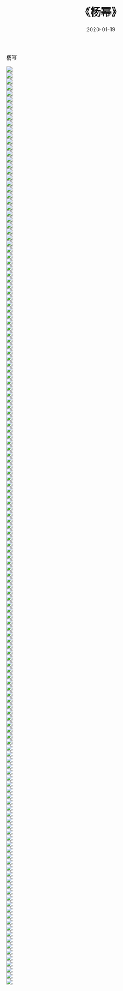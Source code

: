 ﻿---
layout: post
title:  《杨幂》
date:   2020-01-19
img: http://img.660000.xyz/Sharelink/壁纸/明星魅力/华人明星/杨幂/000.jpg
categories: [美女, 清纯, 唯美]
---

杨幂

 ![](http://img.660000.xyz/Sharelink/壁纸/明星魅力/华人明星/杨幂/001.jpg) <br>![](http://img.660000.xyz/Sharelink/壁纸/明星魅力/华人明星/杨幂/002.jpg) <br>![](http://img.660000.xyz/Sharelink/壁纸/明星魅力/华人明星/杨幂/003.jpg) <br>![](http://img.660000.xyz/Sharelink/壁纸/明星魅力/华人明星/杨幂/004.jpg) <br>![](http://img.660000.xyz/Sharelink/壁纸/明星魅力/华人明星/杨幂/005.jpg) <br>![](http://img.660000.xyz/Sharelink/壁纸/明星魅力/华人明星/杨幂/006.jpg) <br>![](http://img.660000.xyz/Sharelink/壁纸/明星魅力/华人明星/杨幂/007.jpg) <br>![](http://img.660000.xyz/Sharelink/壁纸/明星魅力/华人明星/杨幂/008.jpg) <br>![](http://img.660000.xyz/Sharelink/壁纸/明星魅力/华人明星/杨幂/009.jpg) <br>![](http://img.660000.xyz/Sharelink/壁纸/明星魅力/华人明星/杨幂/010.jpg) <br>![](http://img.660000.xyz/Sharelink/壁纸/明星魅力/华人明星/杨幂/011.jpg) <br>![](http://img.660000.xyz/Sharelink/壁纸/明星魅力/华人明星/杨幂/012.jpg) <br>![](http://img.660000.xyz/Sharelink/壁纸/明星魅力/华人明星/杨幂/013.jpg) <br>![](http://img.660000.xyz/Sharelink/壁纸/明星魅力/华人明星/杨幂/014.jpg) <br>![](http://img.660000.xyz/Sharelink/壁纸/明星魅力/华人明星/杨幂/015.jpg) <br>![](http://img.660000.xyz/Sharelink/壁纸/明星魅力/华人明星/杨幂/016.jpg) <br>![](http://img.660000.xyz/Sharelink/壁纸/明星魅力/华人明星/杨幂/017.jpg) <br>![](http://img.660000.xyz/Sharelink/壁纸/明星魅力/华人明星/杨幂/018.jpg) <br>![](http://img.660000.xyz/Sharelink/壁纸/明星魅力/华人明星/杨幂/019.jpg) <br>![](http://img.660000.xyz/Sharelink/壁纸/明星魅力/华人明星/杨幂/020.jpg) <br>![](http://img.660000.xyz/Sharelink/壁纸/明星魅力/华人明星/杨幂/021.jpg) <br>![](http://img.660000.xyz/Sharelink/壁纸/明星魅力/华人明星/杨幂/022.jpg) <br>![](http://img.660000.xyz/Sharelink/壁纸/明星魅力/华人明星/杨幂/023.jpg) <br>![](http://img.660000.xyz/Sharelink/壁纸/明星魅力/华人明星/杨幂/024.jpg) <br>![](http://img.660000.xyz/Sharelink/壁纸/明星魅力/华人明星/杨幂/025.jpg) <br>![](http://img.660000.xyz/Sharelink/壁纸/明星魅力/华人明星/杨幂/026.jpg) <br>![](http://img.660000.xyz/Sharelink/壁纸/明星魅力/华人明星/杨幂/027.jpg) <br>![](http://img.660000.xyz/Sharelink/壁纸/明星魅力/华人明星/杨幂/028.jpg) <br>![](http://img.660000.xyz/Sharelink/壁纸/明星魅力/华人明星/杨幂/029.jpg) <br>![](http://img.660000.xyz/Sharelink/壁纸/明星魅力/华人明星/杨幂/030.jpg) <br>![](http://img.660000.xyz/Sharelink/壁纸/明星魅力/华人明星/杨幂/031.jpg) <br>![](http://img.660000.xyz/Sharelink/壁纸/明星魅力/华人明星/杨幂/032.jpg) <br>![](http://img.660000.xyz/Sharelink/壁纸/明星魅力/华人明星/杨幂/033.jpg) <br>![](http://img.660000.xyz/Sharelink/壁纸/明星魅力/华人明星/杨幂/034.jpg) <br>![](http://img.660000.xyz/Sharelink/壁纸/明星魅力/华人明星/杨幂/035.jpg) <br>![](http://img.660000.xyz/Sharelink/壁纸/明星魅力/华人明星/杨幂/036.jpg) <br>![](http://img.660000.xyz/Sharelink/壁纸/明星魅力/华人明星/杨幂/037.jpg) <br>![](http://img.660000.xyz/Sharelink/壁纸/明星魅力/华人明星/杨幂/038.jpg) <br>![](http://img.660000.xyz/Sharelink/壁纸/明星魅力/华人明星/杨幂/039.jpg) <br>![](http://img.660000.xyz/Sharelink/壁纸/明星魅力/华人明星/杨幂/040.jpg) <br>![](http://img.660000.xyz/Sharelink/壁纸/明星魅力/华人明星/杨幂/041.jpg) <br>![](http://img.660000.xyz/Sharelink/壁纸/明星魅力/华人明星/杨幂/042.jpg) <br>![](http://img.660000.xyz/Sharelink/壁纸/明星魅力/华人明星/杨幂/043.jpg) <br>![](http://img.660000.xyz/Sharelink/壁纸/明星魅力/华人明星/杨幂/044.jpg) <br>![](http://img.660000.xyz/Sharelink/壁纸/明星魅力/华人明星/杨幂/045.jpg) <br>![](http://img.660000.xyz/Sharelink/壁纸/明星魅力/华人明星/杨幂/046.jpg) <br>![](http://img.660000.xyz/Sharelink/壁纸/明星魅力/华人明星/杨幂/047.jpg) <br>![](http://img.660000.xyz/Sharelink/壁纸/明星魅力/华人明星/杨幂/048.jpg) <br>![](http://img.660000.xyz/Sharelink/壁纸/明星魅力/华人明星/杨幂/049.jpg) <br>![](http://img.660000.xyz/Sharelink/壁纸/明星魅力/华人明星/杨幂/050.jpg) <br>![](http://img.660000.xyz/Sharelink/壁纸/明星魅力/华人明星/杨幂/051.jpg) <br>![](http://img.660000.xyz/Sharelink/壁纸/明星魅力/华人明星/杨幂/052.jpg) <br>![](http://img.660000.xyz/Sharelink/壁纸/明星魅力/华人明星/杨幂/053.jpg) <br>![](http://img.660000.xyz/Sharelink/壁纸/明星魅力/华人明星/杨幂/054.jpg) <br>![](http://img.660000.xyz/Sharelink/壁纸/明星魅力/华人明星/杨幂/055.jpg) <br>![](http://img.660000.xyz/Sharelink/壁纸/明星魅力/华人明星/杨幂/056.jpg) <br>![](http://img.660000.xyz/Sharelink/壁纸/明星魅力/华人明星/杨幂/057.jpg) <br>![](http://img.660000.xyz/Sharelink/壁纸/明星魅力/华人明星/杨幂/058.jpg) <br>![](http://img.660000.xyz/Sharelink/壁纸/明星魅力/华人明星/杨幂/059.jpg) <br>![](http://img.660000.xyz/Sharelink/壁纸/明星魅力/华人明星/杨幂/060.jpg) <br>![](http://img.660000.xyz/Sharelink/壁纸/明星魅力/华人明星/杨幂/061.jpg) <br>![](http://img.660000.xyz/Sharelink/壁纸/明星魅力/华人明星/杨幂/062.jpg) <br>![](http://img.660000.xyz/Sharelink/壁纸/明星魅力/华人明星/杨幂/063.jpg) <br>![](http://img.660000.xyz/Sharelink/壁纸/明星魅力/华人明星/杨幂/064.jpg) <br>![](http://img.660000.xyz/Sharelink/壁纸/明星魅力/华人明星/杨幂/065.jpg) <br>![](http://img.660000.xyz/Sharelink/壁纸/明星魅力/华人明星/杨幂/066.jpg) <br>![](http://img.660000.xyz/Sharelink/壁纸/明星魅力/华人明星/杨幂/067.jpg) <br>![](http://img.660000.xyz/Sharelink/壁纸/明星魅力/华人明星/杨幂/068.jpg) <br>![](http://img.660000.xyz/Sharelink/壁纸/明星魅力/华人明星/杨幂/069.jpg) <br>![](http://img.660000.xyz/Sharelink/壁纸/明星魅力/华人明星/杨幂/070.jpg) <br>![](http://img.660000.xyz/Sharelink/壁纸/明星魅力/华人明星/杨幂/071.jpg) <br>![](http://img.660000.xyz/Sharelink/壁纸/明星魅力/华人明星/杨幂/072.jpg) <br>![](http://img.660000.xyz/Sharelink/壁纸/明星魅力/华人明星/杨幂/073.jpg) <br>![](http://img.660000.xyz/Sharelink/壁纸/明星魅力/华人明星/杨幂/074.jpg) <br>![](http://img.660000.xyz/Sharelink/壁纸/明星魅力/华人明星/杨幂/075.jpg) <br>![](http://img.660000.xyz/Sharelink/壁纸/明星魅力/华人明星/杨幂/076.jpg) <br>![](http://img.660000.xyz/Sharelink/壁纸/明星魅力/华人明星/杨幂/077.jpg) <br>![](http://img.660000.xyz/Sharelink/壁纸/明星魅力/华人明星/杨幂/078.jpg) <br>![](http://img.660000.xyz/Sharelink/壁纸/明星魅力/华人明星/杨幂/079.jpg) <br>![](http://img.660000.xyz/Sharelink/壁纸/明星魅力/华人明星/杨幂/080.jpg) <br>![](http://img.660000.xyz/Sharelink/壁纸/明星魅力/华人明星/杨幂/081.jpg) <br>![](http://img.660000.xyz/Sharelink/壁纸/明星魅力/华人明星/杨幂/082.jpg) <br>![](http://img.660000.xyz/Sharelink/壁纸/明星魅力/华人明星/杨幂/083.jpg) <br>![](http://img.660000.xyz/Sharelink/壁纸/明星魅力/华人明星/杨幂/084.jpg) <br>![](http://img.660000.xyz/Sharelink/壁纸/明星魅力/华人明星/杨幂/085.jpg) <br>![](http://img.660000.xyz/Sharelink/壁纸/明星魅力/华人明星/杨幂/086.jpg) <br>![](http://img.660000.xyz/Sharelink/壁纸/明星魅力/华人明星/杨幂/087.jpg) <br>![](http://img.660000.xyz/Sharelink/壁纸/明星魅力/华人明星/杨幂/088.jpg) <br>![](http://img.660000.xyz/Sharelink/壁纸/明星魅力/华人明星/杨幂/089.jpg) <br>![](http://img.660000.xyz/Sharelink/壁纸/明星魅力/华人明星/杨幂/090.jpg) <br>![](http://img.660000.xyz/Sharelink/壁纸/明星魅力/华人明星/杨幂/091.jpg) <br>![](http://img.660000.xyz/Sharelink/壁纸/明星魅力/华人明星/杨幂/092.jpg) <br>![](http://img.660000.xyz/Sharelink/壁纸/明星魅力/华人明星/杨幂/093.jpg) <br>![](http://img.660000.xyz/Sharelink/壁纸/明星魅力/华人明星/杨幂/094.jpg) <br>![](http://img.660000.xyz/Sharelink/壁纸/明星魅力/华人明星/杨幂/095.jpg) <br>![](http://img.660000.xyz/Sharelink/壁纸/明星魅力/华人明星/杨幂/096.jpg) <br>![](http://img.660000.xyz/Sharelink/壁纸/明星魅力/华人明星/杨幂/097.jpg) <br>![](http://img.660000.xyz/Sharelink/壁纸/明星魅力/华人明星/杨幂/098.jpg) <br>![](http://img.660000.xyz/Sharelink/壁纸/明星魅力/华人明星/杨幂/099.jpg) <br>![](http://img.660000.xyz/Sharelink/壁纸/明星魅力/华人明星/杨幂/100.jpg) <br>![](http://img.660000.xyz/Sharelink/壁纸/明星魅力/华人明星/杨幂/101.jpg) <br>![](http://img.660000.xyz/Sharelink/壁纸/明星魅力/华人明星/杨幂/102.jpg) <br>![](http://img.660000.xyz/Sharelink/壁纸/明星魅力/华人明星/杨幂/103.jpg) <br>![](http://img.660000.xyz/Sharelink/壁纸/明星魅力/华人明星/杨幂/104.jpg) <br>![](http://img.660000.xyz/Sharelink/壁纸/明星魅力/华人明星/杨幂/105.jpg) <br>![](http://img.660000.xyz/Sharelink/壁纸/明星魅力/华人明星/杨幂/106.jpg) <br>![](http://img.660000.xyz/Sharelink/壁纸/明星魅力/华人明星/杨幂/107.jpg) <br>![](http://img.660000.xyz/Sharelink/壁纸/明星魅力/华人明星/杨幂/108.jpg) <br>![](http://img.660000.xyz/Sharelink/壁纸/明星魅力/华人明星/杨幂/109.jpg) <br>![](http://img.660000.xyz/Sharelink/壁纸/明星魅力/华人明星/杨幂/110.jpg) <br>![](http://img.660000.xyz/Sharelink/壁纸/明星魅力/华人明星/杨幂/111.jpg) <br>![](http://img.660000.xyz/Sharelink/壁纸/明星魅力/华人明星/杨幂/112.jpg) <br>![](http://img.660000.xyz/Sharelink/壁纸/明星魅力/华人明星/杨幂/113.jpg) <br>![](http://img.660000.xyz/Sharelink/壁纸/明星魅力/华人明星/杨幂/114.jpg) <br>![](http://img.660000.xyz/Sharelink/壁纸/明星魅力/华人明星/杨幂/115.jpg) <br>![](http://img.660000.xyz/Sharelink/壁纸/明星魅力/华人明星/杨幂/116.jpg) <br>![](http://img.660000.xyz/Sharelink/壁纸/明星魅力/华人明星/杨幂/117.jpg) <br>![](http://img.660000.xyz/Sharelink/壁纸/明星魅力/华人明星/杨幂/118.jpg) <br>![](http://img.660000.xyz/Sharelink/壁纸/明星魅力/华人明星/杨幂/119.jpg) <br>![](http://img.660000.xyz/Sharelink/壁纸/明星魅力/华人明星/杨幂/120.jpg) <br>![](http://img.660000.xyz/Sharelink/壁纸/明星魅力/华人明星/杨幂/121.jpg) <br>![](http://img.660000.xyz/Sharelink/壁纸/明星魅力/华人明星/杨幂/122.jpg) <br>![](http://img.660000.xyz/Sharelink/壁纸/明星魅力/华人明星/杨幂/123.jpg) <br>![](http://img.660000.xyz/Sharelink/壁纸/明星魅力/华人明星/杨幂/124.jpg) <br>![](http://img.660000.xyz/Sharelink/壁纸/明星魅力/华人明星/杨幂/125.jpg) <br>![](http://img.660000.xyz/Sharelink/壁纸/明星魅力/华人明星/杨幂/126.jpg) <br>![](http://img.660000.xyz/Sharelink/壁纸/明星魅力/华人明星/杨幂/127.jpg) <br>![](http://img.660000.xyz/Sharelink/壁纸/明星魅力/华人明星/杨幂/128.jpg) <br>![](http://img.660000.xyz/Sharelink/壁纸/明星魅力/华人明星/杨幂/129.jpg) <br>![](http://img.660000.xyz/Sharelink/壁纸/明星魅力/华人明星/杨幂/130.jpg) <br>![](http://img.660000.xyz/Sharelink/壁纸/明星魅力/华人明星/杨幂/131.jpg) <br>![](http://img.660000.xyz/Sharelink/壁纸/明星魅力/华人明星/杨幂/132.jpg) <br>![](http://img.660000.xyz/Sharelink/壁纸/明星魅力/华人明星/杨幂/133.jpg) <br>![](http://img.660000.xyz/Sharelink/壁纸/明星魅力/华人明星/杨幂/134.jpg) <br>![](http://img.660000.xyz/Sharelink/壁纸/明星魅力/华人明星/杨幂/135.jpg) <br>![](http://img.660000.xyz/Sharelink/壁纸/明星魅力/华人明星/杨幂/136.jpg) <br>![](http://img.660000.xyz/Sharelink/壁纸/明星魅力/华人明星/杨幂/137.jpg) <br>![](http://img.660000.xyz/Sharelink/壁纸/明星魅力/华人明星/杨幂/138.jpg) <br>![](http://img.660000.xyz/Sharelink/壁纸/明星魅力/华人明星/杨幂/139.jpg) <br>![](http://img.660000.xyz/Sharelink/壁纸/明星魅力/华人明星/杨幂/140.jpg) <br>![](http://img.660000.xyz/Sharelink/壁纸/明星魅力/华人明星/杨幂/141.jpg) <br>![](http://img.660000.xyz/Sharelink/壁纸/明星魅力/华人明星/杨幂/142.jpg) <br>![](http://img.660000.xyz/Sharelink/壁纸/明星魅力/华人明星/杨幂/143.jpg) <br>![](http://img.660000.xyz/Sharelink/壁纸/明星魅力/华人明星/杨幂/144.jpg) <br>![](http://img.660000.xyz/Sharelink/壁纸/明星魅力/华人明星/杨幂/145.jpg) <br>![](http://img.660000.xyz/Sharelink/壁纸/明星魅力/华人明星/杨幂/146.jpg) <br>![](http://img.660000.xyz/Sharelink/壁纸/明星魅力/华人明星/杨幂/147.jpg) <br>![](http://img.660000.xyz/Sharelink/壁纸/明星魅力/华人明星/杨幂/148.jpg) <br>![](http://img.660000.xyz/Sharelink/壁纸/明星魅力/华人明星/杨幂/149.jpg) <br>![](http://img.660000.xyz/Sharelink/壁纸/明星魅力/华人明星/杨幂/150.jpg) <br>![](http://img.660000.xyz/Sharelink/壁纸/明星魅力/华人明星/杨幂/151.jpg) <br>![](http://img.660000.xyz/Sharelink/壁纸/明星魅力/华人明星/杨幂/152.jpg) <br>![](http://img.660000.xyz/Sharelink/壁纸/明星魅力/华人明星/杨幂/153.jpg) <br>